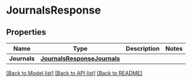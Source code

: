 # JournalsResponse

## Properties

Name | Type | Description | Notes
------------ | ------------- | ------------- | -------------
**Journals** | [**JournalsResponseJournals**](journalsResponse_journals.md) |  | 

[[Back to Model list]](../README.md#documentation-for-models) [[Back to API list]](../README.md#documentation-for-api-endpoints) [[Back to README]](../README.md)


